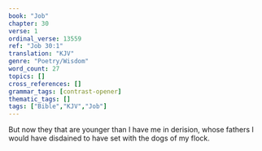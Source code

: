 ```yaml
---
book: "Job"
chapter: 30
verse: 1
ordinal_verse: 13559
ref: "Job 30:1"
translation: "KJV"
genre: "Poetry/Wisdom"
word_count: 27
topics: []
cross_references: []
grammar_tags: [contrast-opener]
thematic_tags: []
tags: ["Bible","KJV","Job"]
---
```

But now they that are younger than I have me in derision, whose fathers I would have disdained to have set with the dogs of my flock.
